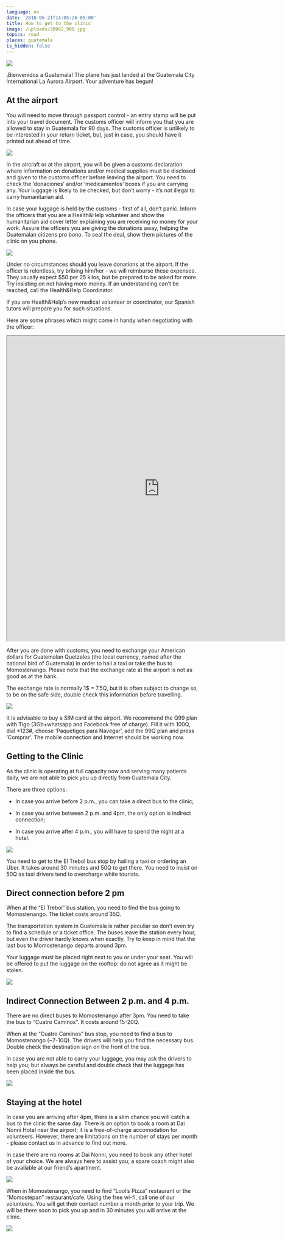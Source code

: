 ```yaml
---
language: en
date: '2018-05-21T14:05:26-05:00'
title: How to get to the clinic
image: /uploads/38982_900.jpg
topics: road
places: guatemala
is_hidden: false
---
```

![](/uploads/38982_900.jpg)

¡Bienvenidos a Guatemala! The plane has just landed at the Guatemala City International La Aurora Airport. Your adventure has begun!





## At the airport



You will need to move through passport control - an entry stamp will be put into your travel document. The customs officer will inform you that you are allowed to stay in Guatemala for 90 days. The customs officer is unlikely to be interested in your return ticket, but, just in case, you should have it printed out ahead of time.

![](/uploads/airport-amsterdam-arrival-2069.jpg)

In the aircraft or at the airport, you will be given a customs declaration where information on donations and/or medical supplies must be disclosed and given to the customs officer before leaving the airport. You need to check the ‘donaciones’ and/or ‘medicamentos’ boxes if you are carrying any. Your luggage is likely to be checked, but don’t worry - it’s not illegal to carry humanitarian aid. 



In case your luggage is held by the customs - first of all, don’t panic. Inform the officers that you are a Health&Help volunteer and show the humanitarian aid cover letter explaining you are receiving no money for your work. Assure the officers you are giving the donations away, helping the Guatemalan citizens pro bono. To seal the deal, show them pictures of the clinic on you phone.

![](/uploads/0_e9653_f58b8c76_x5l.jpeg)

Under no circumstances should you leave donations at the airport. If the officer is relentless, try bribing him/her - we will reimburse these expenses. They usually expect $50 per 25 kilos, but be prepared to be asked for more. Try insisting on not having more money. If an understanding can’t be reached, call the Health&Help Coordinator.



If you are Health&Help’s new medical volunteer or coordinator, our Spanish tutors will prepare you for such situations.



Here are some phrases which might come in handy when negotiating with the officer:



<iframe width="800" height= "800" src="https://docs.google.com/document/d/e/2PACX-1vTUpHIrIDxyJ5QCPRv3mzucDRd-FjqoB0fpV7133CrYVgA9-_SrgaKf9ffLVb01NPwrpoWOG2pEriCP/pub?embedded=true"></iframe>

After you are done with customs, you need to exchange your American dollars for Guatemalan Quetzales (the local currency, named after the national bird of Guatemala) in order to hail a taxi or take the bus to Momostenango. Please note that the exchange rate at the airport is not as good as at the bank. 



The exchange rate is normally 1$ = 7.5Q, but it is often subject to change so, to be on the safe side, double check this information before travelling.

![](/uploads/кетцали.jpg)

It is advisable to buy a SIM card at the airport. We recommend the Q99 plan with Tigo (3Gb+whatsapp and Facebook free of charge). Fill it with 100Q, dial *123#, choose ‘Paquetigos para Navegar’, add the 99Q plan and press ‘Comprar’. The mobile connection and Internet should be working now.







## Getting to the Clinic



As the clinic is operating at full capacity now and serving many patients daily, we are not able to pick you up directly from Guatemala City. 

There are three options:

* In case you arrive before 2 p.m., you can take a direct bus to the clinic; 



* In case you arrive between 2 p.m. and 4pm, the only option is indirect connection;



* In case you arrive after 4 p.m., you will have to spend the night at a hotel. 

![](/uploads/action-asphalt-auto-1210622.jpg)

You need to get to the El Trebol bus stop by hailing a taxi or ordering an Uber. It takes around 30 minutes and 50Q to get there. You need to insist on 50Q as taxi drivers tend to overcharge white tourists.



## Direct connection before 2 pm

When at the “El Trebol” bus station, you need to find the bus going to Momostenango. The ticket costs around 35Q.

The transportation system in Guatemala is rather peculiar so don’t even try to find a schedule or a ticket office. The buses leave the station every hour, but even the driver hardly knows when exactly. Try to keep in mind that the last bus to Momostenango departs around 3pm.

Your luggage must be placed right next to you or under your seat. You will be offered to put the luggage on the rooftop: do not agree as it might be stolen. 

![](/uploads/_aws2158.jpg)

## Indirect Connection Between 2 p.m. and 4 p.m.

There are no direct buses to Momostenango after 3pm. You need to take the bus to “Cuatro Caminos”. It costs around 15-20Q.

When at the “Cuatro Caminos” bus stop, you need to find a bus to Momostenango (~7-10Q). The drivers will help you find the necessary bus. Double check the destination sign on the front of the bus.

In case you are not able to carry your luggage, you may ask the drivers to help you; but always be careful and double check that the luggage has been placed inside the bus. 

![](/uploads/asphalt-automobile-bus-996954.jpg)

## Staying at the hotel



In case you are arriving after 4pm, there is a slim chance you will catch a bus to the clinic the same day. There is an option to book a room at Dai Nonni Hotel near the airport; it is a free-of-charge accomodation for volunteers. However, there are limitations on the number of stays per month - please contact us in advance to find out more. 



In case there are no rooms at Dai Nonni, you need to book any other hotel of your choice. We are always here to assist you; a spare coach might also be available at our friend’s apartment.

![](/uploads/dai-nonni.jpg)

When in Momostenango, you need to find “Lool’s Pizza” restaurant or the “Momostepan” restaurant/cafe. Using the free wi-fi, call one of our volunteers. You will get their contact number a month prior to your trip. We will be there soon to pick you up and in 30 minutes you will arrive at the clinic. 





![](/uploads/001.jpg)
